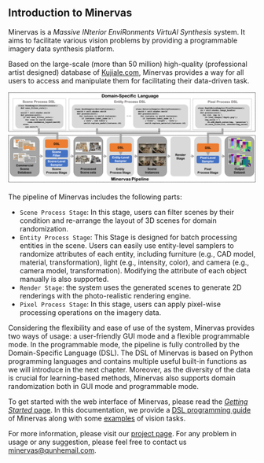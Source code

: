 ## Introduction to Minervas

<!-- Minervas is a scene cognitive training dataset solution for the interior scene agent industry. Users can use Minervas to generate large-scale low-cost scene recognition data sets based on Coohom's massive scene sets.

The core workflow of Minervas includes the following parts: -->

<!-- * `Scene Processor`: In this stage, user can filter and re-arrange the layout of 3D scene
* `Entity Processor`: User can modify scene content such as Light, Mesh, Material, as well as the camera. We also support to export the customized scene related structure information as JSON output -->
<!-- * `Render Processor`: Based on the processed 3D scene, use render engine to generate RGB and auxiliary channel images such as Depth, Normal, Semantic etc -->
<!-- * `Pixel Processor`: In this stage, user can add image processing algorithm to the previous stage output -->

<!-- Currently, we have deployed Minervas as an online system for public usage. Please check the [User Manual](./user_manual.md) for details. -->

Minervas is a *Massive INterior EnviRonments VirtuAl Synthesis* system. It aims to facilitate various vision problems by providing a programmable imagery data synthesis platform.

<!-- Here are some example outputs:
![Outputs](images/minervas_output_example.png) -->

Based on the large-scale (more than 50 million) high-quality (professional artist designed) database of [Kujiale.com](https://www.kujiale.com), Minervas provides a way for all users to access and manipulate them for facilitating their data-driven task.

![System Pipeline](images/Pipeline.png)

The pipeline of Minervas includes the following parts:
* `Scene Process Stage`: In this stage, users can filter scenes by their condition and re-arrange the layout of 3D scenes for domain randomization.
* `Entity Process Stage`: This Stage is designed for batch processing entities in the scene. Users can easily use entity-level samplers to randomize attributes of each entity, including furniture (e.g., CAD model, material, transformation), light (e.g., intensity, color), and camera (e.g., camera model, transformation). Modifying the attribute of each object manually is also supported.
* `Render Stage`: the system uses the generated scenes to generate 2D renderings with the photo-realistic rendering engine. 
* `Pixel Process Stage`: In this stage, users can apply pixel-wise processing operations on the imagery data.

Considering the flexibility and ease of use of the system, Minervas provides two ways of usage: a user-friendly GUI mode and a flexible programmable mode. In the programmable mode, the pipeline is fully controlled by the Domain-Specific Language (DSL). The DSL of Minervas is based on Python programming languages and contains multiple useful built-in functions as we will introduce in the next chapter. Moreover, as the diversity of the data is crucial for learning-based methods, Minervas also supports domain randomization both in GUI mode and programmable mode.

To get started with the web interface of Minervas, please read the [*Getting Started* page](user_manual.md). In this documentation, we provide a [DSL programming guide](dsl.md) of Minervas along with some [examples](examples.md) of vision tasks.

For more information, please visit our [project page](https://coohom.github.io/MINERVAS/). For any problem in usage or any suggestion, please feel free to contact us <minervas@qunhemail.com>.